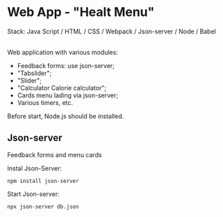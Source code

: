 # Web App - "Healt Menu"

Stack: Java Script / HTML / CSS / Webpack / Json-server / Node / Babel

\
Web application with various modules:
- Feedback forms: use json-server;
- "Tabslider";
- "Slider";
- "Calculator Calorie calculator";
- Сards menu lading via json-server;
- Various timers, etc.

Before start, Node.js should be installed.

## Json-server

Feedback forms and menu cards

Instal Json-Server:
```
npm install json-server
```

Start Json-server:
```
npx json-server db.json
```
